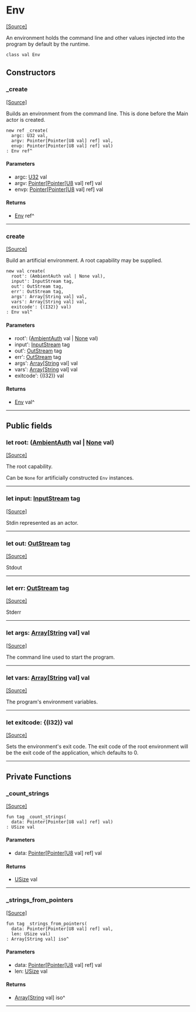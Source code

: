 # Env
<span class="source-link">[[Source]](src/builtin/env.md#L1)</span>

An environment holds the command line and other values injected into the
program by default by the runtime.


```pony
class val Env
```

## Constructors

### _create
<span class="source-link">[[Source]](src/builtin/env.md#L36)</span>


Builds an environment from the command line. This is done before the Main
actor is created.


```pony
new ref _create(
  argc: U32 val,
  argv: Pointer[Pointer[U8 val] ref] val,
  envp: Pointer[Pointer[U8 val] ref] val)
: Env ref^
```
#### Parameters

*   argc: [U32](builtin-U32.md) val
*   argv: [Pointer](builtin-Pointer.md)\[[Pointer](builtin-Pointer.md)\[[U8](builtin-U8.md) val\] ref\] val
*   envp: [Pointer](builtin-Pointer.md)\[[Pointer](builtin-Pointer.md)\[[U8](builtin-U8.md) val\] ref\] val

#### Returns

* [Env](builtin-Env.md) ref^

---

### create
<span class="source-link">[[Source]](src/builtin/env.md#L57)</span>


Build an artificial environment. A root capability may be supplied.


```pony
new val create(
  root': (AmbientAuth val | None val),
  input': InputStream tag,
  out': OutStream tag,
  err': OutStream tag,
  args': Array[String val] val,
  vars': Array[String val] val,
  exitcode': {(I32)} val)
: Env val^
```
#### Parameters

*   root': ([AmbientAuth](builtin-AmbientAuth.md) val | [None](builtin-None.md) val)
*   input': [InputStream](builtin-InputStream.md) tag
*   out': [OutStream](builtin-OutStream.md) tag
*   err': [OutStream](builtin-OutStream.md) tag
*   args': [Array](builtin-Array.md)\[[String](builtin-String.md) val\] val
*   vars': [Array](builtin-Array.md)\[[String](builtin-String.md) val\] val
*   exitcode': {(I32)} val

#### Returns

* [Env](builtin-Env.md) val^

---

## Public fields

### let root: ([AmbientAuth](builtin-AmbientAuth.md) val | [None](builtin-None.md) val)
<span class="source-link">[[Source]](src/builtin/env.md#L6)</span>

The root capability.

Can be `None` for artificially constructed `Env` instances.




---

### let input: [InputStream](builtin-InputStream.md) tag
<span class="source-link">[[Source]](src/builtin/env.md#L13)</span>

Stdin represented as an actor.




---

### let out: [OutStream](builtin-OutStream.md) tag
<span class="source-link">[[Source]](src/builtin/env.md#L18)</span>

Stdout



---

### let err: [OutStream](builtin-OutStream.md) tag
<span class="source-link">[[Source]](src/builtin/env.md#L21)</span>

Stderr



---

### let args: [Array](builtin-Array.md)\[[String](builtin-String.md) val\] val
<span class="source-link">[[Source]](src/builtin/env.md#L24)</span>

The command line used to start the program.



---

### let vars: [Array](builtin-Array.md)\[[String](builtin-String.md) val\] val
<span class="source-link">[[Source]](src/builtin/env.md#L27)</span>

The program's environment variables.



---

### let exitcode: {(I32)} val
<span class="source-link">[[Source]](src/builtin/env.md#L30)</span>

Sets the environment's exit code. The exit code of the root environment will
be the exit code of the application, which defaults to 0.




---

## Private Functions

### _count_strings
<span class="source-link">[[Source]](src/builtin/env.md#L75)</span>


```pony
fun tag _count_strings(
  data: Pointer[Pointer[U8 val] ref] val)
: USize val
```
#### Parameters

*   data: [Pointer](builtin-Pointer.md)\[[Pointer](builtin-Pointer.md)\[[U8](builtin-U8.md) val\] ref\] val

#### Returns

* [USize](builtin-USize.md) val

---

### _strings_from_pointers
<span class="source-link">[[Source]](src/builtin/env.md#L90)</span>


```pony
fun tag _strings_from_pointers(
  data: Pointer[Pointer[U8 val] ref] val,
  len: USize val)
: Array[String val] iso^
```
#### Parameters

*   data: [Pointer](builtin-Pointer.md)\[[Pointer](builtin-Pointer.md)\[[U8](builtin-U8.md) val\] ref\] val
*   len: [USize](builtin-USize.md) val

#### Returns

* [Array](builtin-Array.md)\[[String](builtin-String.md) val\] iso^

---


